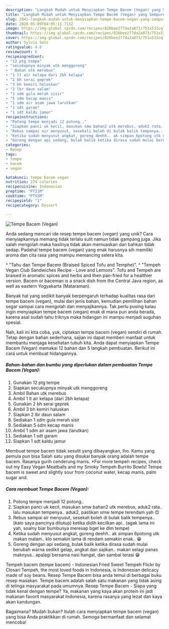 ```yaml
---
description: "Langkah Mudah untuk Menyiapkan Tempe Bacem (Vegan) yang Sempurna"
title: "Langkah Mudah untuk Menyiapkan Tempe Bacem (Vegan) yang Sempurna"
slug: 2942-langkah-mudah-untuk-menyiapkan-tempe-bacem-vegan-yang-sempurna
date: 2020-05-09T04:05:11.713Z
image: https://img-global.cpcdn.com/recipes/826bee277da2a873/751x532cq70/tempe-bacem-vegan-foto-resep-utama.jpg
thumbnail: https://img-global.cpcdn.com/recipes/826bee277da2a873/751x532cq70/tempe-bacem-vegan-foto-resep-utama.jpg
cover: https://img-global.cpcdn.com/recipes/826bee277da2a873/751x532cq70/tempe-bacem-vegan-foto-resep-utama.jpg
author: Sylvia Soto
ratingvalue: 4.6
reviewcount: 6
recipeingredient:
- "12 ptg tempe"
- "secukupnya minyak utk menggoreng"
- " Bahan utk merebus"
- "1 lt air kelapa dari 2bh kelapa"
- "2 bh serai geprek"
- "3 bh kemiri haluskan"
- "2 lbr daun salam"
- "1 sdm gula merah sisir"
- "5 sdm kecap manis"
- "1 sdm air asam jawa larutkan"
- "1 sdt garam"
- "1 sdt kaldu jamur"
recipeinstructions:
- "Potong tempe menjadi 12 potong.."
- "Siapkan panci uk kecil, masukan smw bahan2 utk merebus, aduk2 rata.. lalu masukan tempenya.. aduk2, pastikan smw tempe terendam yah 😊"
- "Rebus sampai air menyusut, sesekali boleh di bulak balik tempenya.. (kalo saya pancinya ditutup) ketika didih kecilkan api.. (agak lama ini yah, soalny biar bumbunya meresap bget ke dlm tempe)"
- "Ketika sudah menyusut angkat, goreng deehh.. ak simpan 6potong utk makan malam.. klo semakin lama di rendam semakin enak.. 😁"
- "Goreng dengan api sedang, bulak balik ketika dirasa sudah mulai berubah warna sedikit gelap, angkat dan sajikan.. makan selagi panas maknyus.. apalagi bersama nasi hangat, dan sambal terasi 😁"
categories:
- Resep
tags:
- tempe
- bacem
- vegan

katakunci: tempe bacem vegan 
nutrition: 274 calories
recipecuisine: Indonesian
preptime: "PT21M"
cooktime: "PT55M"
recipeyield: "1"
recipecategory: Dessert

---
```



![Tempe Bacem (Vegan)](https://img-global.cpcdn.com/recipes/826bee277da2a873/751x532cq70/tempe-bacem-vegan-foto-resep-utama.jpg)

Anda sedang mencari ide resep tempe bacem (vegan) yang unik? Cara menyiapkannya memang tidak terlalu sulit namun tidak gampang juga. Jika salah mengolah maka hasilnya tidak akan memuaskan dan bahkan tidak sedap. Padahal tempe bacem (vegan) yang enak harusnya sih memiliki aroma dan cita rasa yang mampu memancing selera kita.

^ &#34;Tahu dan Tempe Bacem (Braised Spiced Tofu and Temphe)&#34;. ^ &#34;Tempeh Vegan Club Sandwiches Recipe - Love and Lemons&#34;. Tofu and Tempeh are braised in aromatic spices and herbs and then pan-fried for a healthier version. Bacem or baceman is a snack dish from the Central Java region, as well as eastern Yogyakarta (Mataraman).

Banyak hal yang sedikit banyak berpengaruh terhadap kualitas rasa dari tempe bacem (vegan), mulai dari jenis bahan, kemudian pemilihan bahan segar sampai cara mengolah dan menyajikannya. Tak perlu pusing kalau ingin menyiapkan tempe bacem (vegan) enak di mana pun anda berada, karena asal sudah tahu triknya maka hidangan ini mampu menjadi suguhan spesial.


Nah, kali ini kita coba, yuk, ciptakan tempe bacem (vegan) sendiri di rumah. Tetap dengan bahan sederhana, sajian ini dapat memberi manfaat untuk membantu menjaga kesehatan tubuh kita. Anda dapat menyiapkan Tempe Bacem (Vegan) memakai 12 bahan dan 5 langkah pembuatan. Berikut ini cara untuk membuat hidangannya.

<!--inarticleads1-->

##### Bahan-bahan dan bumbu yang diperlukan dalam pembuatan Tempe Bacem (Vegan):

1. Gunakan 12 ptg tempe
1. Siapkan secukupnya minyak utk menggoreng
1. Ambil  Bahan utk merebus
1. Ambil 1 lt air kelapa (dari 2bh kelapa)
1. Gunakan 2 bh serai geprek
1. Ambil 3 bh kemiri haluskan
1. Siapkan 2 lbr daun salam
1. Sediakan 1 sdm gula merah sisir
1. Sediakan 5 sdm kecap manis
1. Ambil 1 sdm air asam jawa (larutkan)
1. Sediakan 1 sdt garam
1. Siapkan 1 sdt kaldu jamur


Membuat tempe bacem tidak sesulit yang dibayangkan, lho. Kamu yang pemula pun bisa Salah satu yang disukai banyak orang adalah tempe bacem. Rasanya gurih cenderung manis. *For more tempeh recipes, check out my Easy Vegan Meatballs and my Smoky Tempeh Burrito Bowls! Tempe bacem is sweet and slightly sour from coconut water, kecap manis, palm sugar and. 

<!--inarticleads2-->

##### Cara membuat Tempe Bacem (Vegan):

1. Potong tempe menjadi 12 potong..
1. Siapkan panci uk kecil, masukan smw bahan2 utk merebus, aduk2 rata.. lalu masukan tempenya.. aduk2, pastikan smw tempe terendam yah 😊
1. Rebus sampai air menyusut, sesekali boleh di bulak balik tempenya.. (kalo saya pancinya ditutup) ketika didih kecilkan api.. (agak lama ini yah, soalny biar bumbunya meresap bget ke dlm tempe)
1. Ketika sudah menyusut angkat, goreng deehh.. ak simpan 6potong utk makan malam.. klo semakin lama di rendam semakin enak.. 😁
1. Goreng dengan api sedang, bulak balik ketika dirasa sudah mulai berubah warna sedikit gelap, angkat dan sajikan.. makan selagi panas maknyus.. apalagi bersama nasi hangat, dan sambal terasi 😁


Tempeh bacem (tempe bacem) - Indonesian Fried Sweet Tempeh Flickr by Closari Tempeh, the most loved foods in Indonesia, is Indonesian delicacy made of soy beans. Resep Tempe Bacem bisa anda temui di berbagai buku resep masakan. Tempe bacem adalah salah satu makanan yang tidak asing di telinga masyarakat pada umumnya. Resep Tempe Bacem - Siapa yang tidak kenal dengan tempe? Ya, makanan yang kaya akan protein ini jadi makanan favorit masyarakat Indonesia, karena rasanya yang lezat dan kaya akan kandungan. 

Bagaimana? Mudah bukan? Itulah cara menyiapkan tempe bacem (vegan) yang bisa Anda praktikkan di rumah. Semoga bermanfaat dan selamat mencoba!
